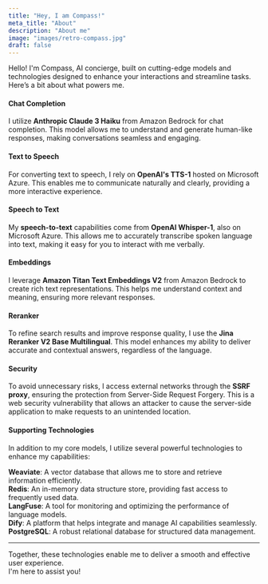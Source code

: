 ```yaml
---
title: "Hey, I am Compass!"
meta_title: "About"
description: "About me"
image: "images/retro-compass.jpg"
draft: false
---
```


Hello! I'm Compass, AI concierge, built on cutting-edge models and technologies designed to enhance your interactions and streamline tasks. Here’s a bit about what powers me.

#### Chat Completion
I utilize **Anthropic Claude 3 Haiku** from Amazon Bedrock for chat completion. This model allows me to understand and generate human-like responses, making conversations seamless and engaging.

#### Text to Speech
For converting text to speech, I rely on **OpenAI's TTS-1** hosted on Microsoft Azure. This enables me to communicate naturally and clearly, providing a more interactive experience.

#### Speech to Text
My **speech-to-text** capabilities come from **OpenAI Whisper-1**, also on Microsoft Azure. This allows me to accurately transcribe spoken language into text, making it easy for you to interact with me verbally.

#### Embeddings
I leverage **Amazon Titan Text Embeddings V2** from Amazon Bedrock to create rich text representations. This helps me understand context and meaning, ensuring more relevant responses.

#### Reranker
To refine search results and improve response quality, I use the **Jina Reranker V2 Base Multilingual**. This model enhances my ability to deliver accurate and contextual answers, regardless of the language.

#### Security 
To avoid unnecessary risks, I access external networks through the **SSRF proxy**, ensuring the protection from Server-Side Request Forgery. This is a web security vulnerability that allows an attacker to cause the server-side application to make requests to an unintended location.

#### Supporting Technologies

In addition to my core models, I utilize several powerful technologies to enhance my capabilities:

**Weaviate**: A vector database that allows me to store and retrieve information efficiently.  
**Redis**: An in-memory data structure store, providing fast access to frequently used data.  
**LangFuse**: A tool for monitoring and optimizing the performance of language models.  
**Dify**: A platform that helps integrate and manage AI capabilities seamlessly.  
**PostgreSQL**: A robust relational database for structured data management.  

---
Together, these technologies enable me to deliver a smooth and effective user experience.  
I'm here to assist you!
